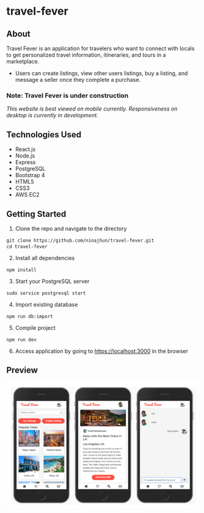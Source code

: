 # travel-fever

## About 
 Travel Fever is an application for travelers who want to connect with locals to get personalized travel information, itineraries, and tours in a marketplace. 
 * Users can create listings, view other users listings, buy a listing, and message a seller once they complete a purchase. 

### Note: Travel Fever is under construction 
*This website is best viewed on mobile currently. Responsiveness on desktop is currently in development.*

## Technologies Used
* React.js
* Node.js
* Express
* PostgreSQL
* Bootstrap 4
* HTML5
* CSS3
* AWS EC2

## Getting Started
1. Clone the repo and navigate to the directory
```shell 
git clone https://github.com/ninajhun/travel-fever.git
cd travel-fever
```
2. Install all dependencies
 ``` shell
 npm install
 ```

3. Start your PostgreSQL server
```shell 
sudo service postgresql start
```

4. Import existing database
```shell 
npm run db:import
```

5. Compile project
```shell 
npm run dev
```
6. Access application by going to [https://localhost:3000](https://localhost:3000) in the browser

## Preview

![Site Preview](travel-fever-preview.png)


